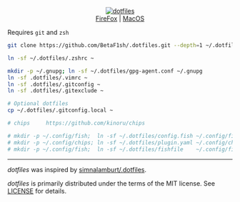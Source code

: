 <p align=center>
  <a href="https://github.com/BetaF1sh">
    <img alt="dotfiles" src="./logo.svg">
  </a>
  <br>
  <a href="docs/FireFox.md">FireFox</a> | <a href="docs/MBP.md">MacOS</a>
</p>

Requires `git` and `zsh`

```bash
git clone https://github.com/BetaF1sh/.dotfiles.git --depth=1 ~/.dotfiles

ln -sf ~/.dotfiles/.zshrc ~

mkdir -p ~/.gnupg; ln -sf ~/.dotfiles/gpg-agent.conf ~/.gnupg
ln -sf .dotfiles/.vimrc ~
ln -sf .dotfiles/.gitconfig ~
ln -sf .dotfiles/.gitexclude ~

# Optional dotfiles
cp ~/.dotfiles/.gitconfig.local ~

# chips     https://github.com/kinoru/chips

# mkdir -p ~/.config/fish;  ln -sf ~/.dotfiles/config.fish ~/.config/fish/
# mkdir -p ~/.config/chips; ln -sf ~/.dotfiles/plugin.yaml ~/.config/chips/
# mkdir -p ~/.config/fish;  ln -sf ~/.dotfiles/fishfile    ~/.config/fish/
```

--------
*dotfiles* was inspired by [simnalamburt/.dotfiles](https://github.com/simnalamburt/.dotfiles).

*dotfiles* is primarily distributed under the terms of the MIT license. See [LICENSE](./LICENSE) for details.
